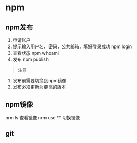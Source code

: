 # npm
## npm发布
  1. 申请账户
  2. 提示输入用户名，密码，公共邮箱，填好登录成功 npm login
  3. 查看状态 npm whoami
  4. 发布 npm publish

>注意
1. 发布前需要切换到npm镜像
2. 发布必须更新为更高的版本

## npm镜像
nrm ls 查看镜像
nrm use ** 切换镜像


## git



